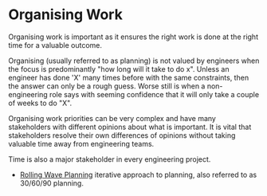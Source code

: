 # Organising Work

Organising work is important as it ensures the right work is done at the right time for a valuable outcome.

Organising (usually referred to as planning) is not valued by engineers when the focus is predominantly "how long will it take to do x".  Unless an engineer has done 'X' many times before with the same constraints, then the answer can only be a rough guess.  Worse still is when a non-engineering role says with seeming confidence that it will only take a couple of weeks to do "X".

Organising work priorities can be very complex and have many stakeholders with different opinions about what is important.  It is vital that stakeholders resolve their own differences of opinions without taking valuable time away from engineering teams.

Time is also a major stakeholder in every engineering project.

- [Rolling Wave Planning](rolling-wave-planning.md) iterative approach to planning, also referred to as 30/60/90 planning.

